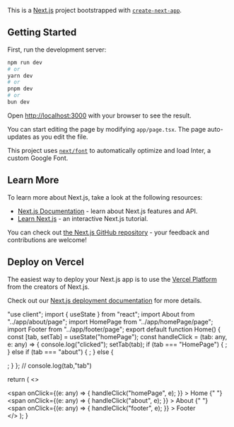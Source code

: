 This is a [Next.js](https://nextjs.org/) project bootstrapped with [`create-next-app`](https://github.com/vercel/next.js/tree/canary/packages/create-next-app).

## Getting Started

First, run the development server:

```bash
npm run dev
# or
yarn dev
# or
pnpm dev
# or
bun dev
```

Open [http://localhost:3000](http://localhost:3000) with your browser to see the result.

You can start editing the page by modifying `app/page.tsx`. The page auto-updates as you edit the file.

This project uses [`next/font`](https://nextjs.org/docs/basic-features/font-optimization) to automatically optimize and load Inter, a custom Google Font.

## Learn More

To learn more about Next.js, take a look at the following resources:

- [Next.js Documentation](https://nextjs.org/docs) - learn about Next.js features and API.
- [Learn Next.js](https://nextjs.org/learn) - an interactive Next.js tutorial.

You can check out [the Next.js GitHub repository](https://github.com/vercel/next.js/) - your feedback and contributions are welcome!

## Deploy on Vercel

The easiest way to deploy your Next.js app is to use the [Vercel Platform](https://vercel.com/new?utm_medium=default-template&filter=next.js&utm_source=create-next-app&utm_campaign=create-next-app-readme) from the creators of Next.js.

Check out our [Next.js deployment documentation](https://nextjs.org/docs/deployment) for more details.


"use client";
import { useState } from "react";
import About from "../app/about/page";
import HomePage from "../app/homePage/page";
import Footer from "../app/footer/page";
export default function Home() {
  const [tab, setTab] = useState<any>("homePage");
  const handleClick = (tab: any, e: any) => {
    console.log("clicked");
    setTab(tab);
    if (tab === "HomePage") {
      <HomePage />;
    } else if (tab === "about") {
      <About />;
    } else {
      <Footer />;
    }
  };
  // console.log(tab,"tab")

  return (
    <>
      <div>
        <span
          onClick={(e: any) => {
            handleClick("homePage", e);
          }}
        >
          Home
        </span>{" "}
        &nbsp;
        <span
          onClick={(e: any) => {
            handleClick("about", e);
          }}
        >
          About
        </span>{" "}
        &nbsp;
        <span
          onClick={(e: any) => {
            handleClick("footer", e);
          }}
        >
          Footer
        </span>
      </div>
    </>
  );
}
